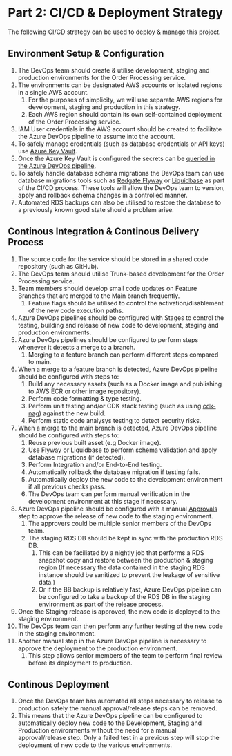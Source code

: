 # Part 2: CI/CD & Deployment Strategy

The following CI/CD strategy can be used to deploy  & manage this project.

## Environment Setup & Configuration

1. The DevOps team should create & utilise development, staging and production environments for the Order Processing service.
2. The environments can be designated AWS accounts or isolated regions in a single AWS account.
      1. For the purposes of simplicity, we will use separate AWS regions for development, staging and production in this strategy.
      2. Each AWS region should contain its own self-contained deployment of the Order Processing service.
3. IAM User credentials in the AWS account should be created to facilitate the Azure DevOps pipeline to assume into the account.
4. To safely manage credentials (such as database credentials or API keys) use [Azure Key Vault](https://learn.microsoft.com/en-us/azure/devops/pipelines/release/key-vault-in-own-project?view=azure-devops&tabs=portal%2Cmanagedidentity).
5. Once the Azure Key Vault is configured the secrets can be [queried in the Azure DevOps pipeline](https://learn.microsoft.com/en-us/azure/devops/pipelines/release/key-vault-in-own-project?view=azure-devops&tabs=portal%2Cmanagedidentity).
6. To safely handle database schema migrations the DevOps team can use database migrations tools such as [Redgate Flyway](https://documentation.red-gate.com/fd/getting-started-with-flyway-184127223.html) or [Liquidbase](https://www.liquibase.com/on-demand-demo) as part of the CI/CD process. These tools will allow the DevOps team to version, apply and rollback schema changes in a controlled manner.
7. Automated RDS backups can also be utilised to restore the database to a previously known good state should a problem arise.

## Continous Integration & Continous Delivery Process

1. The source code for the service should be stored in a shared code repository (such as GitHub).
2. The DevOps team should utilise Trunk-based development for the Order Processing service.
3. Team members should develop small code updates on Feature Branches that are merged to the Main branch frequently.
   1. Feature flags should be utilised to control the activation/disablement of the new code execution paths.
4. Azure DevOps pipelines should be configured with Stages to control the testing, building and release of new code to development, staging and production environments.
5. Azure DevOps pipelines should be configured to perform steps whenever it detects a merge to a branch.
   1. Merging to a feature branch can perform different steps compared to main.
6. When a merge to a feature branch is detected, Azure DevOps pipeline should be configured with steps to:
   1. Build any necessary assets (such as a Docker image and publishing to AWS ECR or other image repository).
   2. Perform code formatting & type testing.
   3. Perform unit testing and/or CDK stack testing (such as using [cdk-nag](https://github.com/cdklabs/cdk-nag)) against the new build.
   4. Perform static code analysys testing to detect security risks.
7. When a merge to the main branch is detected, Azure DevOps pipeline should be configured with steps to:
   1. Reuse previous built asset (e.g Docker image).
   2. Use Flyway or Liquidbase to perform schema validation and apply database migrations (if detected).
   3. Perform Integration and/or End-to-End testing.
   4. Automatically rollback the database migration if testing fails.
   5. Automatically deploy the new code to the development environment if all previous checks pass.
   6. The DevOps team can perform manual verification in the development environment at this stage if necessary.
8. Azure DevOps pipeline should be configured with a manual [Approvals](https://learn.microsoft.com/en-us/azure/devops/pipelines/process/approvals?view=azure-devops&tabs=check-pass) step to approve the release of new code to the staging environment.
   1. The approvers could be multiple senior members of the DevOps team.
   2. The staging RDS DB should be kept in sync with the production RDS DB.
      1. This can be faciliated by a nightly job that performs a RDS snapshot copy and restore between the production & staging region (If necessary the data contained in the staging RDS instance should be sanitized to prevent the leakage of sensitive data.)
      2. Or if the BB backup is relatively fast, Azure DevOps pipeline can be configured to take a backup of the RDS DB in the staging environment as part of the release process.
9. Once the Staging release is approved, the new code is deployed to the staging environment.
10. The DevOps team can then perform any further testing of the new code in the staging environment.
11. Another manual step in the Azure DevOps pipeline is necessary to approve the deployment to the production environment.
    1. This step allows senior members of the team to perform final review before its deployment to production.

## Continous Deployment

1. Once the DevOps team has automated all steps necessary to release to production safely the manual approval/release steps can be removed.
2. This means that the Azure DevOps pipeline can be configured to automatically deploy new code to the Development, Staging and Production environments without the need for a manual approval/release step. Only a failed test in a previous step will stop the deployment of new code to the various environments.

